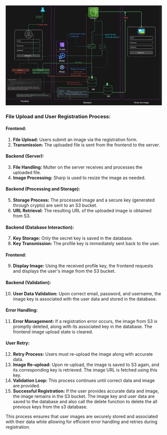 ![diagram](../images/diagramRgisterS3v2.png)

### File Upload and User Registration Process:


#### Frontend:
1. **File Upload:** Users submit an image via the registration form.
2. **Transmission:** The uploaded file is sent from the frontend to the server.

#### Backend (Server):
3. **File Handling:** Multer on the server receives and processes the uploaded file.
4. **Image Processing:** Sharp is used to resize the image as needed.

#### Backend (Processing and Storage):
5. **Storage Process:** The processed image and a secure key (generated through crypto) are sent to an S3 bucket.
6. **URL Retrieval:** The resulting URL of the uploaded image is obtained from S3.

#### Backend (Database Interaction):
7. **Key Storage:** Only the secret key is saved in the database.
8. **Key Transmission:** The profile key is immediately sent back to the user.

#### Frontend:
9. **Display Image:** Using the received profile key, the frontend requests and displays the user's image from the S3 bucket.

#### Backend (Validation):
10. **User Data Validation:** Upon correct email, password, and username, the image key is associated with the user data and stored in the database.

#### Error Handling:
11. **Error Management:** If a registration error occurs, the image from S3 is promptly deleted, along with its associated key in the database. The frontend image upload state is cleared.

#### User Retry:
12. **Retry Process:** Users must re-upload the image along with accurate data.
13. **Image Re-upload:** Upon re-upload, the image is saved to S3 again, and its corresponding key is retrieved. The image URL is fetched using this key.
14. **Validation Loop:** This process continues until correct data and image are provided.
15. **Successful Registration:** If the user provides accurate data and image, the image remains in the S3 bucket. The image key and user data are saved to the database and also call the delete function to delete the all previous keys from the s3 database.

This process ensures that user images are securely stored and associated with their data while allowing for efficient error handling and retries during registration.
